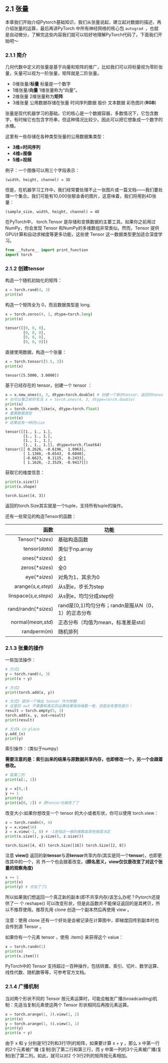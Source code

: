## 2.1 张量

本章我们开始介绍Pytorch基础知识，我们从张量说起，建立起对数据的描述，再介绍张量的运算，最后再讲PyTorch 中所有神经网络的核心包 `autograd `，也就是自动微分，了解完这些内容我们就可以较好地理解PyTorch代码了。下面我们开始吧～

### 2.1.1 简介

几何代数中定义的张量是基于向量和矩阵的推广，比如我们可以将标量视为零阶张量，矢量可以视为一阶张量，矩阵就是二阶张量。

- 0维张量/**标量** 标量是一个数字
- 1维张量/**向量**  1维张量称为“向量”。
- 2维张量  2维张量称为**矩阵**
- 3维张量 公用数据存储在张量 时间序列数据 股价 文本数据 彩色图片(**RGB**)

张量是现代机器学习的基础。它的核心是一个数据容器，多数情况下，它包含数字，有时候它也包含字符串，但这种情况比较少。因此可以把它想象成一个数字的水桶。

这里有一些存储在各种类型张量的公用数据集类型：

- **3维=时间序列**
- **4维=图像**
- **5维=视频**

例子：一个图像可以用三个字段表示：

```
(width, height, channel) = 3D
```

但是，在机器学习工作中，我们经常要处理不止一张图片或一篇文档——我们要处理一个集合。我们可能有10,000张郁金香的图片，这意味着，我们将用到4D张量：

```
(sample_size, width, height, channel) = 4D
```

在PyTorch中， torch.Tensor 是存储和变换数据的主要工具。如果你之前用过NumPy，你会发现 Tensor 和NumPy的多维数组非常类似。然而，Tensor 提供GPU计算和自动求梯度等更多功能，这些使 Tensor 这一数据类型更加适合深度学习。

```python
from __future__ import print_function
import torch
```

### 2.1.2 创建tensor

构造一个随机初始化的矩阵：

```python
x = torch.rand(4, 3) 
print(x)
```

构造一个矩阵全为 0，而且数据类型是 long.

```python
x = torch.zeros(4, 3, dtype=torch.long)
print(x)
```

```python
tensor([[0, 0, 0],
        [0, 0, 0],
        [0, 0, 0],
        [0, 0, 0]])
```

直接使用数据，构造一个张量：

```python
x = torch.tensor([5.5, 3]) 
print(x)
```

```
tensor([5.5000, 3.0000])
```

基于已经存在的 tensor，创建一个 tensor ：

```python
x = x.new_ones(4, 3, dtype=torch.double) # 创建一个新的tensor，返回的tensor默认具有相同的 torch.dtype和torch.device
# 也可以像之前的写法 x = torch.ones(4, 3, dtype=torch.double)
print(x)
x = torch.randn_like(x, dtype=torch.float)
# 重置数据类型
print(x)
# 结果会有一样的size
```

```
tensor([[1., 1., 1.],
        [1., 1., 1.],
        [1., 1., 1.],
        [1., 1., 1.]], dtype=torch.float64)
tensor([[ 0.2626, -0.6196,  1.0963],
        [ 1.1366, -0.6543,  0.6040],
        [-0.6623,  0.1115,  0.2433],
        [ 1.1626, -2.3529, -0.9417]])
```

获取它的维度信息：

```python
print(x.size())
print(x.shape)
```

```
torch.Size([4, 3])
```

返回的torch.Size其实就是一个tuple，⽀持所有tuple的操作。

还有一些常见的构造Tensor的函数：

|                  函数 | 功能                                                |
| --------------------: | --------------------------------------------------- |
|      Tensor(**sizes*) | 基础构造函数                                        |
|        tensor(*data*) | 类似于np.array                                      |
|        ones(**sizes*) | 全1                                                 |
|       zeros(**sizes*) | 全0                                                 |
|         eye(**sizes*) | 对角为1，其余为0                                    |
|    arange(*s,e,step*) | 从s到e，步长为step                                  |
| linspace(*s,e,steps*) | 从s到e，均匀分成step份                              |
|  rand/randn(**sizes*) | rand是[0,1)均匀分布；randn是服从N（0，1）的正态分布 |
|    normal(*mean,std*) | 正态分布（均值为mean，标准差是std）                 |
|         randperm(*m*) | 随机排列                                            |

### 2.1.3 张量的操作

一些加法操作：

```python
# 方式1
y = torch.rand(4, 3) 
print(x + y)

# 方式2
print(torch.add(x, y))

# 方式3 提供一个输出 tensor 作为参数
# 这里的 out 不需要和真实的运算结果保持维数一致，但是会有警告提示！
result = torch.empty(5, 3) 
torch.add(x, y, out=result) 
print(result)

# 方式4 in-place
y.add_(x) 
print(y)
```

索引操作：（类似于numpy）

**需要注意的是：索引出来的结果与原数据共享内存，也即修改一个，另一个会跟着修改。**

```python
# 取第二列
print(x[:, 1]) 
```

```python
y = x[0,:]
y += 1
print(y)
print(x[0, :]) # 源tensor也被改了了
```

改变大小:如果你想改变一个 tensor 的大小或者形状，你可以使用 torch.view：

```python
x = torch.randn(4, 4)
y = x.view(16)
z = x.view(-1, 8) # -1是指这一维的维数由其他维度决定
print(x.size(), y.size(), z.size())
```

```
torch.Size([4, 4]) torch.Size([16]) torch.Size([2, 8])
```

注意 **view()** 返回的新**tensor**与源**tensor**共享内存(其实是同一个**tensor**)，也即更改其中的一个，另 外一个也会跟着改变。**(**顾名思义，**view**仅仅是改变了对这个张量的观察⻆度**)**

```python
x += 1
print(x)
print(y) # 也加了了1
```

所以如果我们想返回一个真正新的副本(即不共享内存)该怎么办呢？Pytorch还提供了一 个 reshape() 可以改变形状，但是此函数并不能保证返回的是其拷贝，所以不推荐使用。推荐先用 clone 创造一个副本然后再使用 view 。

注意：使用 clone 还有一个好处是会被记录在计算图中，即梯度回传到副本时也会传到源 Tensor 。

如果你有一个元素 tensor ，使用 .item() 来获得这个 value：

```python
x = torch.randn(1) 
print(x) 
print(x.item())
```

PyTorch中的 Tensor 支持超过一百种操作，包括转置、索引、切片、数学运算、线性代数、随机数等等，可参考官方文档。

### 2.1.4 广播机制

当对两个形状不同的 Tensor 按元素运算时，可能会触发广播(broadcasting)机制：先适当复制元素使这两个 Tensor 形状相同后再按元素运算。

```python
x = torch.arange(1, 3).view(1, 2)
print(x)
y = torch.arange(1, 4).view(3, 1)
print(y)
print(x + y)
```

由于 x 和 y 分别是1行2列和3行1列的矩阵，如果要计算 x + y ，那么 x 中第一行的2个元素被广播 (复制)到了第二行和第三行，⽽ y 中第⼀列的3个元素被广播(复制)到了第二列。如此，就可以对2 个3行2列的矩阵按元素相加。
